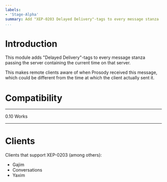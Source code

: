 ```yaml
---
labels:
- 'Stage-Alpha'
summary: Add "XEP-0203 Delayed Delivery"-tags to every message stanza
...
```


Introduction
============

This module adds "Delayed Delivery"-tags to every message stanza passing
the server containing the current time on that server.

This makes remote clients aware of when Prosody received this message, which
could be different from the time at which the client actually sent it.

Compatibility
=============

  ----- -----------------------------------------------------
  0.10  Works
  ----- -----------------------------------------------------


Clients
=======

Clients that support XEP-0203 (among others):

-   Gajim
-   Conversations
-   Yaxim

